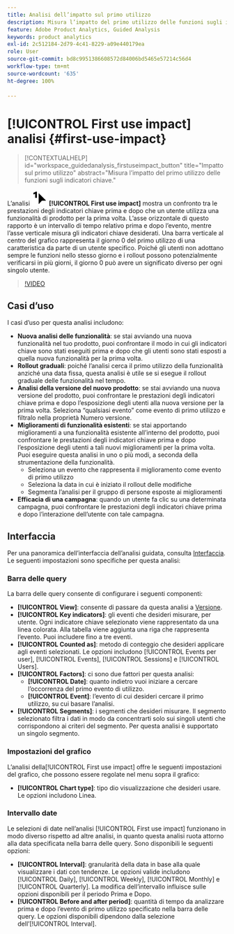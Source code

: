 ```yaml
---
title: Analisi dell’impatto sul primo utilizzo
description: Misura l’impatto del primo utilizzo delle funzioni sugli indicatori chiave.
feature: Adobe Product Analytics, Guided Analysis
keywords: product analytics
exl-id: 2c512184-2d79-4c41-8229-a09e440179ea
role: User
source-git-commit: bd8c9951386608572d84006bd5465e57214c56d4
workflow-type: tm+mt
source-wordcount: '635'
ht-degree: 100%

---
```


# [!UICONTROL First use impact] analisi {#first-use-impact}

<!-- markdownlint-disable MD034 -->

>[!CONTEXTUALHELP]
>id="workspace_guidedanalysis_firstuseimpact_button"
>title="Impatto sul primo utilizzo"
>abstract="Misura l’impatto del primo utilizzo delle funzioni sugli indicatori chiave."

<!-- markdownlint-enable MD034 -->

L’analisi ![FirstUse](/help/assets/icons/FirstUse.svg) **[!UICONTROL First use impact]** mostra un confronto tra le prestazioni degli indicatori chiave prima e dopo che un utente utilizza una funzionalità di prodotto per la prima volta. L’asse orizzontale di questo rapporto è un intervallo di tempo relativo prima e dopo l’evento, mentre l’asse verticale misura gli indicatori chiave desiderati. Una barra verticale al centro del grafico rappresenta il giorno 0 del primo utilizzo di una caratteristica da parte di un utente specifico. Poiché gli utenti non adottano sempre le funzioni nello stesso giorno e i rollout possono potenzialmente verificarsi in più giorni, il giorno 0 può avere un significato diverso per ogni singolo utente.


>[!VIDEO](https://video.tv.adobe.com/v/3423497/?quality=12&learn=on&captions=ita)


## Casi d’uso

I casi d’uso per questa analisi includono:

* **Nuova analisi delle funzionalità**: se stai avviando una nuova funzionalità nel tuo prodotto, puoi confrontare il modo in cui gli indicatori chiave sono stati eseguiti prima e dopo che gli utenti sono stati esposti a quella nuova funzionalità per la prima volta.
* **Rollout graduali**: poiché l’analisi cerca il primo utilizzo della funzionalità anziché una data fissa, questa analisi è utile se si esegue il rollout graduale delle funzionalità nel tempo.
* **Analisi della versione del nuovo prodotto**: se stai avviando una nuova versione del prodotto, puoi confrontare le prestazioni degli indicatori chiave prima e dopo l’esposizione degli utenti alla nuova versione per la prima volta. Seleziona “qualsiasi evento” come evento di primo utilizzo e filtralo nella proprietà Numero versione.
* **Miglioramenti di funzionalità esistenti**: se stai apportando miglioramenti a una funzionalità esistente all’interno del prodotto, puoi confrontare le prestazioni degli indicatori chiave prima e dopo l’esposizione degli utenti a tali nuovi miglioramenti per la prima volta. Puoi eseguire questa analisi in uno o più modi, a seconda della strumentazione della funzionalità.
   * Seleziona un evento che rappresenta il miglioramento come evento di primo utilizzo
   * Seleziona la data in cui è iniziato il rollout delle modifiche
   * Segmenta l’analisi per il gruppo di persone esposte ai miglioramenti
* **Efficacia di una campagna**: quando un utente fa clic su una determinata campagna, puoi confrontare le prestazioni degli indicatori chiave prima e dopo l’interazione dell’utente con tale campagna.

## Interfaccia

Per una panoramica dell’interfaccia dell’analisi guidata, consulta [Interfaccia](../overview.md#interface). Le seguenti impostazioni sono specifiche per questa analisi:

### Barra delle query

La barra delle query consente di configurare i seguenti componenti:

* **[!UICONTROL View]**: consente di passare da questa analisi a [Versione](release-impact.md).
* **[!UICONTROL Key indicators]**: gli eventi che desideri misurare, per utente. Ogni indicatore chiave selezionato viene rappresentato da una linea colorata. Alla tabella viene aggiunta una riga che rappresenta l’evento. Puoi includere fino a tre eventi.
* **[!UICONTROL Counted as]**: metodo di conteggio che desideri applicare agli eventi selezionati. Le opzioni includono [!UICONTROL Events per user], [!UICONTROL Events], [!UICONTROL Sessions] e [!UICONTROL Users].
* **[!UICONTROL Factors]**: ci sono due fattori per questa analisi:
   * **[!UICONTROL Date]**: quanto indietro vuoi iniziare a cercare l’occorrenza del primo evento di utilizzo.
   * **[!UICONTROL Event]**: l’evento di cui desideri cercare il primo utilizzo, su cui basare l’analisi.
* **[!UICONTROL Segments]**: i segmenti che desideri misurare. Il segmento selezionato filtra i dati in modo da concentrarti solo sui singoli utenti che corrispondono ai criteri del segmento. Per questa analisi è supportato un singolo segmento.

### Impostazioni del grafico

L’analisi della[!UICONTROL First use impact] offre le seguenti impostazioni del grafico, che possono essere regolate nel menu sopra il grafico:

* **[!UICONTROL Chart type]**: tipo dio visualizzazione che desideri usare. Le opzioni includono Linea.

### Intervallo date

Le selezioni di date nell’analisi [!UICONTROL First use impact] funzionano in modo diverso rispetto ad altre analisi, in quanto questa analisi ruota attorno alla data specificata nella barra delle query. Sono disponibili le seguenti opzioni:

* **[!UICONTROL Interval]**: granularità della data in base alla quale visualizzare i dati con tendenze. Le opzioni valide includono [!UICONTROL Daily], [!UICONTROL Weekly], [!UICONTROL Monthly] e [!UICONTROL Quarterly]. La modifica dell’intervallo influisce sulle opzioni disponibili per il periodo Prima e Dopo.
* **[!UICONTROL Before and after period]**: quantità di tempo da analizzare prima e dopo l’evento di primo utilizzo specificato nella barra delle query. Le opzioni disponibili dipendono dalla selezione dell’[!UICONTROL Interval].

<!--
## Example

See below for an example of the analysis.

![First use impact](../assets/first-use-impact.png)

-->
